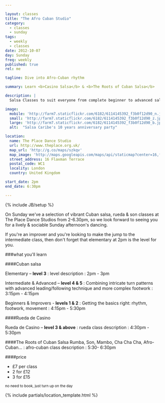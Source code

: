 ```yaml
---

layout: classes
title: "The Afro Cuban Studio"
category: 
  - classes
  - sunday
tags:
  - weekly
  - classes
date: 2012-10-07
day: Sunday
freq: weekly
published: true
rel: me

tagline: Dive into Afro-Cuban rhythm

summary: Learn <b>Casino Salsa</b> & <b>The Roots of Cuban Salsa</b>

description: |
  Salsa Classes to suit everyone from complete beginner to advanced salsero, plus an hour devoted to diverse Cuban rhythms and movement.

image:
  mobile: 'http://farm7.staticflickr.com/6182/6114145392_f3b0f12d90_n.jpg'
  small: 'http://farm7.staticflickr.com/6182/6114145392_f3b0f12d90_z.jpg'
  large: 'http://farm7.staticflickr.com/6182/6114145392_f3b0f12d90_b.jpg'
  alt:  "Salsa Caribe's 10 years anniversary party"

location:
  name: The Place Dance Studio
  url: http://www.theplace.org.uk/
  map_url: 'http://g.co/maps/szkqv'
  map_image: 'http://maps.googleapis.com/maps/api/staticmap?center=16,flaxman,terrace,wc1,London&amp;zoom=15&amp;size=198x198&amp;markers=color:red%7Clabel:a%7C51.527717,-0.128275&amp;sensor=false'
  street_address: 16 Flaxman Terrace
  postal_code: WC1
  locality: London
  country: United Kingdom

start_date: 2pm
end_date: 6:30pm

---
```

{% include JB/setup %}

On Sunday we've a selection of vibrant Cuban salsa, rueda & son classes at The Place Dance Studios from 2-6.30pm, so we look forward to seeing you  for a lively & sociable Sunday afternoon's dancing.

If you're an improver and you're looking to make the jump to the intermediate class, then don't forget that elementary at 2pm is the level for you.



<aside><div markdown="1" class="aside details">

###what you'll learn

<section><div class="section" markdown="1">

####Cuban salsa

Elementary – **level 3**
: level description
: 2pm - 3pm

Intermediate & Advanced – **level 4 & 5**
: Combining intricate turn patterns with advanced leading/following technique and more complex footwork
: 3:15pm - 4:15pm

Beginners & Improvers - **levels 1 & 2**
: Getting the basics right: rhythm, footwork, movement
: 4:15pm - 5:30pm

####Rueda de Casino

Rueda de Casino – **level 3 & above**
: rueda class description
: 4:30pm - 5:30pm

####The Roots of Cuban Salsa
Rumba, Son, Mambo, Cha Cha Cha, Afro-Cuban…
: afro-cuban class description
: 5:30- 6:30pm

####price
* £7 per class
* 2 for £12
* 3 for £15

<small>no need to book, just turn up on the day</small>

</div></section>


{% include partials/location_template.html %}

</div></aside>


